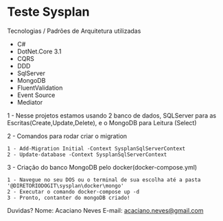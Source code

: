 # Teste Sysplan

Tecnologias / Padrões de Arquitetura utilizadas

* C#
* DotNet.Core 3.1
* CQRS
* DDD
* SqlServer
* MongoDB
* FluentValidation
* Event Source
* Mediator

1 - Nesse projetos estamos usando 2 banco de dados, SQLServer para as Escritas(Create,Update,Delete), e o MongoDB para Leitura (Select)

2 - Comandos para rodar criar o migration

	1 - Add-Migration Initial -Context SysplanSqlServerContext
    2 - Update-database -Context SysplanSqlServerContext

3 - Criação do banco MongoDB pelo docker(docker-compose.yml)

	1 - Navegue no seu DOS ou o terminal de sua escolha até a pasta '@DIRETORIODOGIT\sysplan\docker\mongo' 
	2 - Executar o comando docker-compose up -d
	3 - Pronto, contanter do mongoDB criado!

Duvidas? 
Nome: Acaciano Neves
E-mail: acaciano.neves@gmail.com